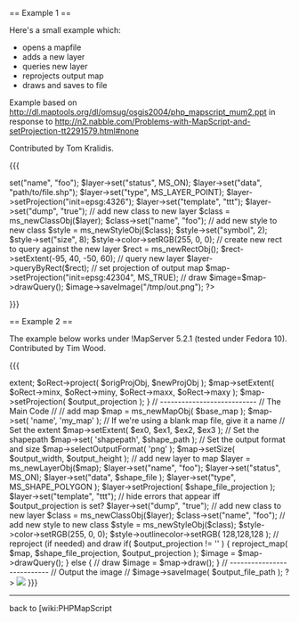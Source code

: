== Example 1 ==                                                                                                                                                                    
                                                                                                                                                                                   
Here's a small example which:                                                                                                                                                      
                                                                                                                                                                                   
 * opens a mapfile                                                                                                                                                                 
 * adds a new layer                                                                                                                                                                
 * queries new layer                                                                                                                                                               
 * reprojects output map                                                                                                                                                           
 * draws and saves to file                                                                                                                                                         
                                                                                                                                                                                   
                                                                                                                                                                                   
Example based on http://dl.maptools.org/dl/omsug/osgis2004/php_mapscript_mum2.ppt in response to http://n2.nabble.com/Problems-with-MapScript-and-setProjection-tt2291579.html#none
                                                                                                                                                                                   
Contributed by Tom Kralidis.                                                                                                                                                       
                                                                                                                                                                                   
{{{                                                                                                                                                                                
<?php                                                                                                                                                                              
                                                                                                                                                                                   
// load mapscript                                                                                                                                                                  
dl("php_mapscript.so");                                                                                                                                                            
                                                                                                                                                                                   
// add map                                                                                                                                                                         
$map = ms_newMapObj("config.map");                                                                                                                                                 
                                                                                                                                                                                   
// add new layer to map                                                                                                                                                            
$layer = ms_newLayerObj($map);                                                                                                                                                     
$layer->set("name", "foo");                                                                                                                                                        
$layer->set("status", MS_ON);                                                                                                                                                      
$layer->set("data", "path/to/file.shp");                                                                                                                                           
$layer->set("type", MS_LAYER_POINT);                                                                                                                                               
$layer->setProjection("init=epsg:4326");                                                                                                                                           
$layer->set("template", "ttt");                                                                                                                                                    
$layer->set("dump", "true");                                                                                                                                                       
                                                                                                                                                                                   
// add new class to new layer                                                                                                                                                      
$class = ms_newClassObj($layer);                                                                                                                                                   
$class->set("name", "foo");                                                                                                                                                        
                                                                                                                                                                                   
// add new style to new class                                                                                                                                                      
$style = ms_newStyleObj($class);                                                                                                                                                   
$style->set("symbol", 2);                                                                                                                                                          
$style->set("size", 8);                                                                                                                                                            
$style->color->setRGB(255, 0, 0);                                                                                                                                                  
                                                                                                                                                                                   
// create new rect to query against the new layer                                                                                                                                  
$rect = ms_newRectObj();                                                                                                                                                           
$rect->setExtent(-95, 40, -50, 60);                                                                                                                                                
                                                                                                                                                                                   
// query new layer                                                                                                                                                                 
$layer->queryByRect($rect);                                                                                                                                                        
                                                                                                                                                                                   
// set projection of output map                                                                                                                                                    
$map->setProjection("init=epsg:42304", MS_TRUE);                                                                                                                                   
// draw                                                                                                                                                                            
$image=$map->drawQuery();                                                                                                                                                          
$image->saveImage("/tmp/out.png");                                                                                                                                                 
                                                                                                                                                                                   
?>                                                                                                                                                                                 
}}}                                                                                                                                                                                
                                                                                                                                                                                   
== Example 2 ==                                                                                                                                                                    
                                                                                                                                                                                   
The example below works under !MapServer 5.2.1 (tested under Fedora 10).  Contributed by Tim Wood.                                                                                 
                                                                                                                                                                                   
{{{                                                                                                                                                                                
<?PHP                                                                                                                                                                              
                                                                                                                                                                                   
/**                                                                                                                                                                                
 * Code to create a map from a shapefile                                                                                                                                           
 * and then (optionally) reproject the whole thing                                                                                                                                 
 *                                                                                                                                                                                 
 * If you just want to look at the reprojection stuff, start                                                                                                                       
 * with the "reproject (if needed) and draw" section at the end.                                                                                                                   
 * The rest                                                                                                                                                                        
 *                                                                                                                                                                                 
 * Created by Tim Wood from code and input                                                                                                                                         
 * by Tom Kralidis [Ontario], Pietro Gianninni and Stephen Jones.                                                                                                                  
 *                                                                                                                                                                                 
 * No copyright restrictions                                                                                                                                                       
 */                                                                                                                                                                                
                                                                                                                                                                                   
                                                                                                                                                                                   
// ---------------------------                                                                                                                                                     
// Configuration                                                                                                                                                                   
// aka set a bunch of variables and load the mapscript extension                                                                                                                   
//                                                                                                                                                                                 
                                                                                                                                                                                   
// Where my key directories are located                                                                                                                                            
$doc_root = '/var/www/html';                                                                                                                                                       
$rel_path = "example1/round2";                                                                                                                                                     
                                                                                                                                                                                   
$base_path = "$doc_root/$rel_path";                                                                                                                                                
                                                                                                                                                                                   
                                                                                                                                                                                   
// An empty map file                                                                                                                                                               
$base_map = "$base_path/data/empty.map";   // just the words MAP and END on dif. lines... really                                                                                   
                                                                                                                                                                                   
// The data I'm using                                                                                                                                                              
$shape_path    = "$base_path/data/zcta/zt08_d00_shp/";    // a goofy path I'm too lazy to fix                                                                                      
$shape_file = "gfsa000b06a_e";                            // works with or w/o the extension                                                                                       
$shape_file_projection = "+proj=longlat +datum=NAD83";                                                                                                                             
                                                                                                                                                                                   
// The Extents (area) I want in latitude, longitude                                                                                                                                
list( $ex0, $ex1, $ex2, $ex3 ) = array(-140, 40, -50, 55 );                                                                                                                        
                                                                                                                                                                                   
// Describe the rest of my output                                                                                                                                                  
$output_projection = '';                                                                                                                                                           
$output_projection = "+proj=tcc +lon_0=90w +ellps=GRS80";                                                                                                                          
$output_file_rel = "output/index2.png";                                                                                                                                            
$output_file_path = "$base_path/$output_file_rel";                                                                                                                                 
list($output_width, $output_height ) = array( 600, 500 );                                                                                                                          
                                                                                                                                                                                   
// Load MapScript extension                                                                                                                                                        
if (!extension_loaded("MapScript"))  dl('php_mapscript.'.PHP_SHLIB_SUFFIX);                                                                                                        
                                                                                                                                                                                   
                                                                                                                                                                                   
                                                                                                                                                                                   
                                                                                                                                                                                   
// ---------------------------                                                                                                                                                     
// Function(s)                                                                                                                                                                     
//                                                                                                                                                                                 
                                                                                                                                                                                   
/**                                                                                                                                                                                
 * Reproject a $map from $shape_file_projection to $output_projection                                                                                                              
 */                                                                                                                                                                                
function reproject_map( &$map, $shape_file_projection, $output_projection ) {                                                                                                      
    $origProjObj = ms_newProjectionObj( $shape_file_projection );                                                                                                                  
    $newProjObj = ms_newProjectionObj( $output_projection );                                                                                                                       
                                                                                                                                                                                   
    $oRect = $map->extent;                                                                                                                                                         
    $oRect->project( $origProjObj, $newProjObj );                                                                                                                                  
    $map->setExtent( $oRect->minx, $oRect->miny, $oRect->maxx, $oRect->maxy );                                                                                                     
    $map->setProjection( $output_projection  );                                                                                                                                    
}                                                                                                                                                                                  
                                                                                                                                                                                   
                                                                                                                                                                                   
                                                                                                                                                                                   
// ---------------------------                                                                                                                                                     
// The Main Code                                                                                                                                                                   
//                                                                                                                                                                                 
                                                                                                                                                                                   
// add map                                                                                                                                                                         
$map = ms_newMapObj( $base_map );                                                                                                                                                  
$map->set( 'name', 'my_map' );    // If we're using a blank map file, give it a name                                                                                               
                                                                                                                                                                                   
// Set the extent                                                                                                                                                                  
$map->setExtent( $ex0, $ex1, $ex2, $ex3 );                                                                                                                                         
                                                                                                                                                                                   
// Set the shapepath                                                                                                                                                               
$map->set( 'shapepath', $shape_path );                                                                                                                                             
// Set the output format and size                                                                                                                                                  
$map->selectOutputFormat( 'png' );                                                                                                                                                 
$map->setSize( $output_width, $output_height );                                                                                                                                    
                                                                                                                                                                                   
// add new layer to map                                                                                                                                                            
$layer = ms_newLayerObj($map);                                                                                                                                                     
$layer->set("name", "foo");                                                                                                                                                        
$layer->set("status", MS_ON);                                                                                                                                                      
$layer->set("data", $shape_file );                                                                                                                                                 
$layer->set("type", MS_SHAPE_POLYGON );                                                                                                                                            
$layer->setProjection( $shape_file_projection );                                                                                                                                   
$layer->set("template", "ttt");    // hide errors that appear iff $output_projection is set?                                                                                       
$layer->set("dump", "true");                                                                                                                                                       
                                                                                                                                                                                   
// add new class to new layer                                                                                                                                                      
$class = ms_newClassObj($layer);                                                                                                                                                   
$class->set("name", "foo");                                                                                                                                                        
                                                                                                                                                                                   
// add new style to new class                                                                                                                                                      
$style = ms_newStyleObj($class);                                                                                                                                                   
$style->color->setRGB(255, 0, 0);                                                                                                                                                  
$style->outlinecolor->setRGB( 128,128,128 );                                                                                                                                       
                                                                                                                                                                                   
// reproject (if needed) and draw                                                                                                                                                  
if( $output_projection != '' ) {                                                                                                                                                   
    reproject_map( $map, $shape_file_projection, $output_projection );                                                                                                             
    $image = $map->drawQuery();                                                                                                                                                    
} else {                                                                                                                                                                           
    // draw                                                                                                                                                                        
    $image = $map->draw();                                                                                                                                                         
}                                                                                                                                                                                  
                                                                                                                                                                                   
                                                                                                                                                                                   
                                                                                                                                                                                   
// ---------------------------                                                                                                                                                     
// Output the image                                                                                                                                                                
//                                                                                                                                                                                 
                                                                                                                                                                                   
$image->saveImage( $output_file_path );                                                                                                                                            
                                                                                                                                                                                   
?>                                                                                                                                                                                 
<html>                                                                                                                                                                             
<body>                                                                                                                                                                             
    <img src="<?PHP print $output_file_rel; ?>">                                                                                                                                   
</body>                                                                                                                                                                            
</html>                                                                                                                                                                            
}}}                                                                                                                                                                                
                                                                                                                                                                                   
----                                                                                                                                                                               
back to [wiki:PHPMapScript
